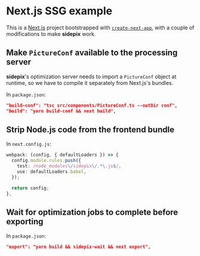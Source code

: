 # Next.js SSG example

This is a [Next.js](https://nextjs.org/) project bootstrapped with [`create-next-app`](https://github.com/vercel/next.js/tree/canary/packages/create-next-app), with a couple of modifications to make **sidepix** work.

## Make `PictureConf` available to the processing server

**sidepix**'s optimization server needs to import a `PictureConf` object at runtime, so we have to compile it separately from Next.js's bundles.

In `package.json`:
```json
"build-conf": "tsc src/components/PictureConf.ts --outDir conf",
"build": "yarn build-conf && next build",
```

## Strip Node.js code from the frontend bundle

In `next.config.js`:
```typescript
webpack: (config, { defaultLoaders }) => {
  config.module.rules.push({
    test: /node_modules\/sidepix\/.*\.js$/,
    use: defaultLoaders.babel,
  });

  return config;
},
```

## Wait for optimization jobs to complete before exporting

In `package.json`:
```json
"export": "yarn build && sidepix-wait && next export",
```
